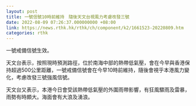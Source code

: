 ```yaml
---
layout: post
title: 一號信號10時前維持　隨後天文台視風力考慮改發三號
date: 2022-08-09 07:26:37.000000000 +08:00
link: https://news.rthk.hk/rthk/ch/component/k2/1661523-20220809.htm
categories: rthk
---
```


一號戒備信號生效。

天文台表示，按照現時預測路徑，位於南海中部的熱帶低氣壓，會在今早與香港保持超過500公里距離，一號戒備信號會在今早10時前維持，隨後會視乎本港風力變化，考慮改發三號強風信號。

天文台又表示，本港今日會受該熱帶低氣壓的外圍雨帶影響，有狂風驟雨及雷暴，雨勢有時頗大。海面會有大浪及湧浪。

